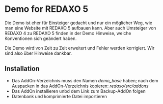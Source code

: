 Demo for REDAXO 5
=================

Die Demo ist eher für Einsteiger gedacht und nur ein möglicher Weg, wie man eine Website mit REDAXO 5 aufbauen kann.
Aber auch Umsteiger von REDAXO 4 zu REDAXO 5 finden in der Demo Hinweise, welche Konventionen sich geändert haben.

Die Demo wird von Zeit zu Zeit erweitert und Fehler werden korrigiert. Wir sind also über Hinweise dankbar.

Installation
-------------

* Das AddOn-Verzeichnis muss den Namen *demo_base* haben; nach dem Auspacken in das AddOn-Verzeichnis kopieren:
*redaxo/src/addons*
* Das AddOn installieren unbd dem Link zum Backup-AddOn folgen
* Datenbank und komprimierte Datei importieren

